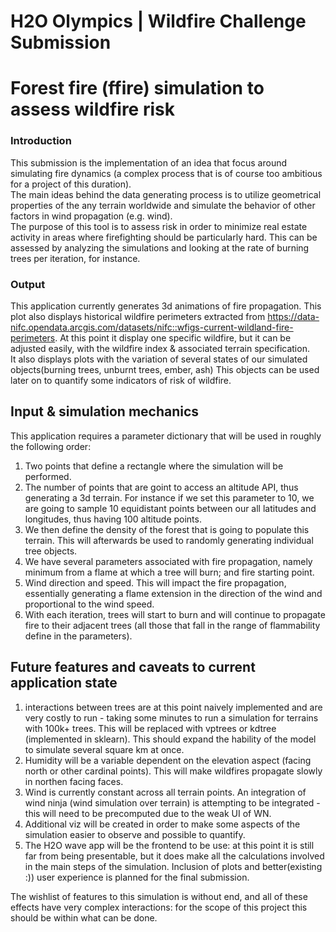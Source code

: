 # H2O Olympics | Wildfire Challenge Submission
# Forest fire (ffire) simulation to assess wildfire risk


### Introduction
This submission is the implementation of an idea that focus around simulating fire dynamics (a complex process that is of course too ambitious for a project of this duration).  
The main ideas behind the data generating process is to utilize geometrical properties of the any terrain worldwide and simulate the behavior of other factors in wind propagation (e.g. wind).  
The purpose of this tool is to assess risk in order to minimize real estate activity in areas where firefighting should be particularly hard. This can be assessed by analyzing the simulations and looking at the rate of burning trees per iteration, for instance.  

### Output  
This application currently generates 3d animations of fire propagation. This plot also displays historical wildfire perimeters extracted from https://data-nifc.opendata.arcgis.com/datasets/nifc::wfigs-current-wildland-fire-perimeters. At this point it display one specific wildfire, but it can be adjusted easily, with the wildfire index & associated terrain specification.  
It also displays plots with the variation of several states of our simulated objects(burning trees, unburnt trees, ember, ash)
This objects can be used later on to quantify some indicators of risk of wildfire.  

## Input & simulation mechanics
This application requires a parameter dictionary that will be used in roughly the following order:  
1. Two points that define a rectangle where the simulation will be performed.
2. The number of points that are goint to access an altitude API, thus generating a 3d terrain. For instance if we set this parameter to 10, we are going to sample 10 equidistant points between our all latitudes and longitudes, thus having 100 altitude points.  
3. We then define the density of the forest that is going to populate this terrain. This will afterwards be used to randomly generating individual tree objects.
4. We have several parameters associated with fire propagation, namely minimum from a flame at which a tree will burn; and fire starting point.  
5. Wind direction and speed. This will impact the fire propagation, essentially generating a flame extension in the direction of the wind and proportional to the wind speed.  
6. With each iteration, trees will start to burn and will continue to propagate fire to their adjacent trees (all those that fall in the range of flammability define in the parameters).  

## Future features and caveats to current application state  
1. interactions between trees are at this point naively implemented and are very costly to run - taking some minutes to run a simulation for terrains with 100k+ trees. This will be replaced with vptrees or kdtree (implemented in sklearn). This should expand the hability of the model to simulate several square km at once.
2. Humidity will be a variable dependent on the elevation aspect (facing north or other cardinal points). This will make wildfires propagate slowly in northen facing faces.  
3. Wind is currently constant across all terrain points. An integration of wind ninja (wind simulation over terrain) is attempting to be integrated - this will need to be precomputed due to the weak UI of WN.  
4. Additional viz will be created in order to make some aspects of the simulation easier to observe and possible to quantify.  
5. The H2O wave app will be the frontend to be use: at this point it is still far from being presentable, but it does make all the calculations involved in the main steps of the simulation. Inclusion of plots and better(existing :)) user experience is planned for the final submission.  


The wishlist of features to this simulation is without end, and all of these effects have very complex interactions: for the scope of this project this should be within what can be done.  
